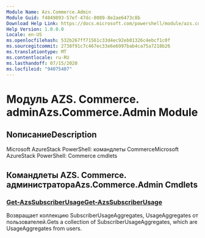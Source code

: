 ```yaml
---
Module Name: Azs.Commerce.Admin
Module Guid: f4849893-57ef-47dc-8089-8e2ae6473c8b
Download Help Link: https://docs.microsoft.com/powershell/module/azs.commerce.admin
Help Version: 1.0.0.0
Locale: en-US
ms.openlocfilehash: 532b267ff71561c33d4ec92eb01326c4ebcf1c0f
ms.sourcegitcommit: 2738f91c7c467ec33e6e6997bab4ca75a7218b26
ms.translationtype: MT
ms.contentlocale: ru-RU
ms.lasthandoff: 07/15/2020
ms.locfileid: "94075407"
---
```

# <span data-ttu-id="e1a57-101">Модуль AZS. Commerce. admin</span><span class="sxs-lookup"><span data-stu-id="e1a57-101">Azs.Commerce.Admin Module</span></span>
## <span data-ttu-id="e1a57-102">Nописание</span><span class="sxs-lookup"><span data-stu-id="e1a57-102">Description</span></span>
<span data-ttu-id="e1a57-103">Microsoft AzureStack PowerShell: командлеты Commerce</span><span class="sxs-lookup"><span data-stu-id="e1a57-103">Microsoft AzureStack PowerShell: Commerce cmdlets</span></span>

## <span data-ttu-id="e1a57-104">Командлеты AZS. Commerce. администратора</span><span class="sxs-lookup"><span data-stu-id="e1a57-104">Azs.Commerce.Admin Cmdlets</span></span>
### [<span data-ttu-id="e1a57-105">Get-AzsSubscriberUsage</span><span class="sxs-lookup"><span data-stu-id="e1a57-105">Get-AzsSubscriberUsage</span></span>](Get-AzsSubscriberUsage.md)
<span data-ttu-id="e1a57-106">Возвращает коллекцию SubscriberUsageAggregates, UsageAggregates от пользователей.</span><span class="sxs-lookup"><span data-stu-id="e1a57-106">Gets a collection of SubscriberUsageAggregates, which are UsageAggregates from users.</span></span>

